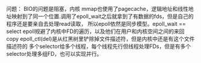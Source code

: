 问题：
BIO的问题是阻塞，内核 
mmap也使用了pagecache，逻辑地址和线性地址映射到了同一个位置.调用了epoll_wait之后就拿到了有数据的fds，但是自己的程序还是要亲自去处理read读取，
所以epoll依然是同步模型。epoll_wait == select
epoll规避了内核中FD的遍历，以及他们在用户和内核空间之间的来回copy 
epoll_ctl(del)是从红黑树里铲除掉文件描述符，但是内核中还是有这个文件描述符的
多个selector给多个线程，每个线程先行但线程处理FDs，但是有多个selector处理多组FD，也可以实现并行。